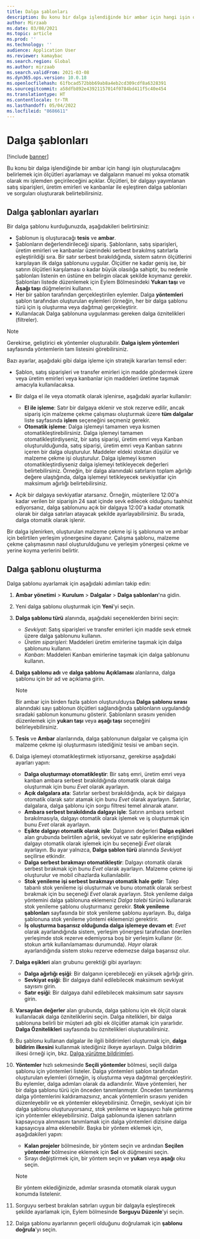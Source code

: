 ```yaml
---
title: Dalga şablonları
description: Bu konu bir dalga işlendiğinde bir ambar için hangi işin oluşturulacağını belirlemek için ölçütleri ayarlamayı ve dalgaların manuel mi yoksa otomatik olarak mı işlemden geçirileceğini açıklar.
author: Mirzaab
ms.date: 03/08/2021
ms.topic: article
ms.prod: ''
ms.technology: ''
audience: Application User
ms.reviewer: kamaybac
ms.search.region: Global
ms.author: mirzaab
ms.search.validFrom: 2021-03-08
ms.dyn365.ops.version: 10.0.18
ms.openlocfilehash: 61fbcad572bbb69ab8a4eb2cd309cdf8a6328391
ms.sourcegitcommit: a58dfb892e43921157014f0784bd411f5c40e454
ms.translationtype: HT
ms.contentlocale: tr-TR
ms.lasthandoff: 05/04/2022
ms.locfileid: "8686611"
---
```

# <a name="wave-templates"></a>Dalga şablonları

[!include [banner](../includes/banner.md)]

Bu konu bir dalga işlendiğinde bir ambar için hangi işin oluşturulacağını belirlemek için ölçütleri ayarlamayı ve dalgaların manuel mi yoksa otomatik olarak mı işlemden geçirileceğini açıklar. Ölçütleri, bir dalgayı yayımlanan satış siparişleri, üretim emirleri ve kanbanlar ile eşleştiren dalga şablonları ve sorguları oluşturarak belirtebilirsiniz.

## <a name="settings-for-wave-templates"></a>Dalga şablonları ayarları

Bir dalga şablonu kurduğunuzda, aşağıdakileri belirtirsiniz:

- Şablonun iş oluşturacağı **tesis** ve **ambar**.
- Şablonların değerlendirileceği sipariş. Şablonların, satış siparişleri, üretim emirleri ve kanbanlar üzerindeki serbest bırakılmış satırlarla eşleştirildiği sıra. Bir satır serbest bırakıldığında, sistem satırın ölçütlerini karşılayan ilk dalga şablonunu uygular. Ölçütler ne kadar geniş ise, bir satırın ölçütleri karşılaması o kadar büyük olasılığa sahiptir, bu nedenle şablonları listenin en üstüne en belirgin olacak şekilde koymanız gerekir. Şablonları listede düzenlemek için Eylem Bölmesindeki **Yukarı taşı** ve **Aşağı taşı** düğmelerini kullanın.
- Her bir şablon tarafından gerçekleştirilen eylemler. Dalga **yöntemleri** şablon tarafından oluşturulan eylemleri (örneğin, her bir dalga şablonu türü için iş oluşturma veya dağıtma) gerçekleştirir.
- Kullanılacak Dalga şablonuna uygulanması gereken dalga öznitelikleri (filtreler).

> [!NOTE]
> Gerekirse, geliştirici ek yöntemler oluşturabilir. **Dalga işlem yöntemleri** sayfasında yöntemlerin tam listesini görebilirsiniz.

Bazı ayarlar, aşağıdaki gibi dalga işleme için stratejik kararları temsil eder:

- Şablon, satış siparişleri ve transfer emirleri için madde göndermek üzere veya üretim emirleri veya kanbanlar için maddeleri üretime taşımak amacıyla kullanılacaksa.
- Bir dalga el ile veya otomatik olarak işlenirse, aşağıdaki ayarlar kullanılır:

  - **El ile işleme**: Satır bir dalgaya eklenir ve stok rezerve edilir, ancak sipariş için malzeme çekme çalışması oluşturmak üzere **tüm dalgalar** liste sayfasında **işlem** seçeneğini seçmeniz gerekir.
  - **Otomatik işleme**: Dalga işlemeyi tamamen veya kısmen otomatikleştirebilirsiniz. Dalga işlemeyi tamamen otomatikleştirdiyseniz, bir satış siparişi, üretim emri veya Kanban oluşturulduğunda, satış siparişi, üretim emri veya Kanban satırını içeren bir dalga oluşturulur. Maddeler eldeki stoktan düşülür ve malzeme çekme işi oluşturulur. Dalga işlemeyi kısmen otomatikleştirdiyseniz dalga işlemeyi tetikleyecek değerleri belirtebilirsiniz. Örneğin, bir dalga alanındaki satırların toplam ağırlığı değere ulaştığında, dalga işlemeyi tetikleyecek sevkiyatlar için maksimum ağırlığı belirtebilirsiniz.

- Açık bir dalgaya sevkiyatlar atarsanız. Örneğin, müşterilere 12:00'a kadar verilen bir siparişin 24 saat içinde sevk edilecek olduğunu taahhüt ediyorsanız, dalga şablonunu açık bir dalgaya 12:00'a kadar otomatik olarak bir dalga satırları atayacak şekilde ayarlayabilirsiniz. Bu sırada, dalga otomatik olarak işlenir.

Bir dalga işlenirken, oluşturulan malzeme çekme işi iş şablonuna ve ambar için belirtilen yerleşim yönergesine dayanır. Çalışma şablonu, malzeme çekme çalışmasının nasıl oluşturulduğunu ve yerleşim yönergesi çekme ve yerine koyma yerlerini belirtir.

## <a name="create-a-wave-template"></a>Dalga şablonu oluşturma

Dalga şablonu ayarlamak için aşağıdaki adımları takip edin:

1. **Ambar yönetimi** \> **Kurulum** \> **Dalgalar** \> **Dalga şablonları**'na gidin.
1. Yeni dalga şablonu oluşturmak için **Yeni**'yi seçin.
1. **Dalga şablonu türü** alanında, aşağıdaki seçeneklerden birini seçin:

    - *Sevkiyat*: Satış siparişleri ve transfer emirleri için madde sevk etmek üzere dalga şablonunu kullanın.
    - *Üretim siparişleri*: Maddeleri üretim emirlerine taşımak için dalga şablonunu kullanın.
    - *Kanban*: Maddeleri Kanban emirlerine taşımak için dalga şablonunu kullanın.

1. **Dalga şablonu adı** ve **dalga şablonu Açıklaması** alanlarına, dalga şablonu için bir ad ve açıklama girin.

    > [!NOTE]
    > Bir ambar için birden fazla şablon oluşturulduysa **Dalga şablonu sırası** alanındaki sayı şablonun ölçütleri sağlandığında şablonların uygulandığı sıradaki şablonun konumunu gösterir. Şablonların sırasını yeniden düzenlemek için **yukarı taşı** veya **aşağı taşı** seçeneğini belirleyebilirsiniz.

1. **Tesis** ve **Ambar** alanlarında, dalga şablonunun dalgalar ve çalışma için malzeme çekme işi oluşturmasını istediğiniz tesisi ve ambarı seçin.
1. Dalga işlemeyi otomatikleştirmek istiyorsanız, gerekirse aşağıdaki ayarları yapın:

    - **Dalga oluşturmayı otomatikleştir**: Bir satış emri, üretim emri veya kanban ambara serbest bırakıldığında otomatik olarak dalga oluşturmak için bunu *Evet* olarak ayarlayın.
    - **Açık dalgalara ata**: Satırlar serbest bırakıldığında, açık bir dalgaya otomatik olarak satır atamak için bunu *Evet* olarak ayarlayın. Satırlar, dalgalara, dalga şablonu için sorgu filtresi temel alınarak atanır.
    - **Ambara serbest bırakıldında dalgayı işle**: Satırın ambara serbest bırakılmasıyla, dalgayı otomatik olarak işlemek ve iş oluşturmak için bunu *Evet* olarak ayarlayın.
    - **Eşikte dalgayı otomatik olarak işle**: Dalganın değerleri **Dalga eşikleri** alan grubunda belirtilen ağırlık, sevkiyat ve satır eşiklerine eriştiğinde dalgayı otomatik olarak işlemek için bu seçeneği *Evet* olarak ayarlayın. Bu ayar yalnızca, **Dalga şablon türü** alanında *Sevkiyat* seçilirse etkindir.
    - **Dalga serbest bırakmayı otomatikleştir**: Dalgayı otomatik olarak serbest bırakmak için bunu *Evet* olarak ayarlayın. Malzeme çekme işi oluşturulur ve mobil cihazlarda kullanılabilir.
    - **Stok yenileme işi serbest bırakmayı otomatik hale getir**: Talep tabanlı stok yenileme işi oluşturmak ve bunu otomatik olarak serbest bırakmak için bu seçeneği *Evet* olarak ayarlayın. Stok yenileme dalga yöntemini dalga şablonuna eklemeniz *Dalga talebi* türünü kullanarak stok yenileme şablonu oluşturmanız gerekir. **Stok yenileme şablonları** sayfasında bir stok yenileme şablonu ayarlayın. Bu, dalga şablonuna stok yenileme yöntemi eklemenizi gerektirir.
    - **İş oluşturma başarısız olduğunda dalga işlemeye devam et**: *Evet* olarak ayarlandığında sistem, yerleşim yönergesi tarafından önerilen yerleşimde stok rezerve edemiyorsa boş bir yerleşim kullanır (ör. stokun artık kullanılamaması durumunda). *Hayır* olarak ayarlandığında sistem stoku rezerve edemezse dalga başarısız olur.

1. **Dalga eşikleri** alan grubunu gerektiği gibi ayarlayın:
    - **Dalga ağırlığı eşiği**: Bir dalganın içerebileceği en yüksek ağırlığı girin.
    - **Sevkiyat eşiği**: Bir dalgaya dahil edilebilecek maksimum sevkiyat sayısını girin.
    - **Satır eşiği**: Bir dalgaya dahil edilebilecek maksimum satır sayısını girin.

1. **Varsayılan değerler** alan grubunda, dalga şablonu için ek ölçüt olarak kullanılacak dalga özniteliklerini seçin. Dalga nitelikleri, bir dalga şablonuna belirli bir müşteri adı gibi ek ölçütler atamak için yararlıdır. **Dalga Öznitelikleri** sayfasında bu öznitelikleri oluşturabilirsiniz. 

1. Bu şablonu kullanan dalgalar ile ilgili bildirimleri oluşturmak için, **dalga bildirim ilkesini** kullanmak istediğiniz ilkeye ayarlayın. Dalga bildirim ilkesi örneği için, bkz. [Dalga yürütme bildirimleri](wave-execution-notifications.md).

1. **Yöntemler** hızlı sekmesinde **Seçili yöntemler** bölmesi, seçili dalga şablonu için yöntemleri listeler. Dalga yöntemleri şablon tarafından oluşturulan eylemleri (örneğin, iş oluşturma veya dağıtma) gerçekleştirir. Bu eylemler, dalga adımları olarak da adlandırılır. Wave yöntemleri, her bir dalga şablonu türü için önceden tanımlanmıştır. Önceden tanımlanmış dalga yöntemlerini kaldıramazsınız, ancak yöntemlerin sırasını yeniden düzenleyebilir ve ek yöntemler ekleyebilirsiniz. Örneğin, sevkiyat için bir dalga şablonu oluşturuyorsanız, stok yenileme ve kapsayıcı hale getirme için yöntemler ekleyebilirsiniz. Dalga şablonunda işlenen satırların kapsayıcıya alınmasını tanımlamak için dalga yöntemleri dizisine dalga kapsayıcıya alma eklenebilir. Başka bir yöntem eklemek için, aşağıdakileri yapın:

    - **Kalan projeler** bölmesinde, bir yöntem seçin ve ardından **Seçilen yöntemler** bölmesine eklemek için **Sol** ok düğmesini seçin.
    - Sırayı değiştirmek için, bir yöntem seçin ve **yukarı** veya **aşağı** oku seçin.

    > [!NOTE]
    > Bir yöntem eklediğinizde, adımlar sırasında otomatik olarak uygun konumda listelenir.

1. Sorguyu serbest bırakılan satırları uygun bir dalgayla eşleştirecek şekilde ayarlamak için, Eylem bölmesinde **Sorguyu Düzenle**'yi seçin.
1. Dalga şablonu ayarlarının geçerli olduğunu doğrulamak için **şablonu doğrula**'yı seçin.
